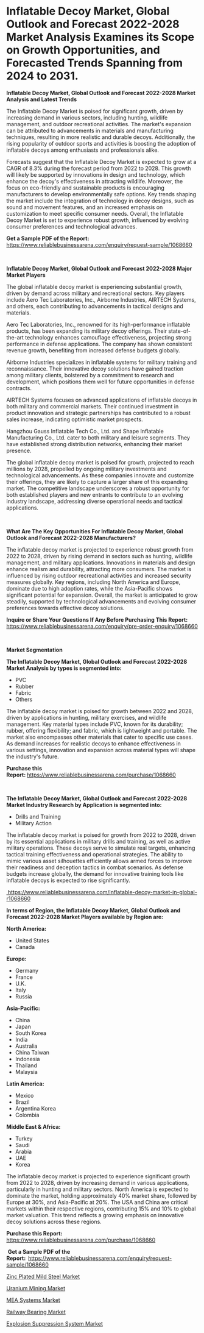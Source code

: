 <p><h1>Inflatable Decoy Market, Global Outlook and Forecast 2022-2028 Market Analysis Examines its Scope on Growth Opportunities, and Forecasted Trends Spanning from 2024 to 2031.</h1></p><p><strong>Inflatable Decoy Market, Global Outlook and Forecast 2022-2028 Market Analysis and Latest Trends</strong></p>
<p><p>The Inflatable Decoy Market is poised for significant growth, driven by increasing demand in various sectors, including hunting, wildlife management, and outdoor recreational activities. The market's expansion can be attributed to advancements in materials and manufacturing techniques, resulting in more realistic and durable decoys. Additionally, the rising popularity of outdoor sports and activities is boosting the adoption of inflatable decoys among enthusiasts and professionals alike.</p><p>Forecasts suggest that the Inflatable Decoy Market is expected to grow at a CAGR of 8.3% during the forecast period from 2022 to 2028. This growth will likely be supported by innovations in design and technology, which enhance the decoy's effectiveness in attracting wildlife. Moreover, the focus on eco-friendly and sustainable products is encouraging manufacturers to develop environmentally safe options. Key trends shaping the market include the integration of technology in decoy designs, such as sound and movement features, and an increased emphasis on customization to meet specific consumer needs. Overall, the Inflatable Decoy Market is set to experience robust growth, influenced by evolving consumer preferences and technological advances.</p></p>
<p><strong>Get a Sample PDF of the Report:&nbsp;</strong> <a href="https://www.reliablebusinessarena.com/enquiry/request-sample/1068660">https://www.reliablebusinessarena.com/enquiry/request-sample/1068660</a></p>
<p>&nbsp;</p>
<p><strong>Inflatable Decoy Market, Global Outlook and Forecast 2022-2028 Major Market Players</strong></p>
<p><p>The global inflatable decoy market is experiencing substantial growth, driven by demand across military and recreational sectors. Key players include Aero Tec Laboratories, Inc., Airborne Industries, AIRTECH Systems, and others, each contributing to advancements in tactical designs and materials.</p><p>Aero Tec Laboratories, Inc., renowned for its high-performance inflatable products, has been expanding its military decoy offerings. Their state-of-the-art technology enhances camouflage effectiveness, projecting strong performance in defense applications. The company has shown consistent revenue growth, benefiting from increased defense budgets globally.</p><p>Airborne Industries specializes in inflatable systems for military training and reconnaissance. Their innovative decoy solutions have gained traction among military clients, bolstered by a commitment to research and development, which positions them well for future opportunities in defense contracts.</p><p>AIRTECH Systems focuses on advanced applications of inflatable decoys in both military and commercial markets. Their continued investment in product innovation and strategic partnerships has contributed to a robust sales increase, indicating optimistic market prospects. </p><p>Hangzhou Gauss Inflatable Tech Co., Ltd. and Shape Inflatable Manufacturing Co., Ltd. cater to both military and leisure segments. They have established strong distribution networks, enhancing their market presence.</p><p>The global inflatable decoy market is poised for growth, projected to reach millions by 2028, propelled by ongoing military investments and technological advancements. As these companies innovate and customize their offerings, they are likely to capture a larger share of this expanding market. The competitive landscape underscores a robust opportunity for both established players and new entrants to contribute to an evolving industry landscape, addressing diverse operational needs and tactical applications.</p></p>
<p>&nbsp;</p>
<p><strong>What Are The Key Opportunities For Inflatable Decoy Market, Global Outlook and Forecast 2022-2028 Manufacturers?</strong></p>
<p><p>The inflatable decoy market is projected to experience robust growth from 2022 to 2028, driven by rising demand in sectors such as hunting, wildlife management, and military applications. Innovations in materials and design enhance realism and durability, attracting more consumers. The market is influenced by rising outdoor recreational activities and increased security measures globally. Key regions, including North America and Europe, dominate due to high adoption rates, while the Asia-Pacific shows significant potential for expansion. Overall, the market is anticipated to grow steadily, supported by technological advancements and evolving consumer preferences towards effective decoy solutions.</p></p>
<p><strong>Inquire or Share Your Questions If Any Before Purchasing This Report:</strong> <a href="https://www.reliablebusinessarena.com/enquiry/pre-order-enquiry/1068660">https://www.reliablebusinessarena.com/enquiry/pre-order-enquiry/1068660</a></p>
<p>&nbsp;</p>
<p><strong>Market Segmentation</strong></p>
<p><strong>The Inflatable Decoy Market, Global Outlook and Forecast 2022-2028 Market Analysis by types is segmented into:</strong></p>
<p><ul><li>PVC</li><li>Rubber</li><li>Fabric</li><li>Others</li></ul></p>
<p><p>The inflatable decoy market is poised for growth between 2022 and 2028, driven by applications in hunting, military exercises, and wildlife management. Key material types include PVC, known for its durability; rubber, offering flexibility; and fabric, which is lightweight and portable. The market also encompasses other materials that cater to specific use cases. As demand increases for realistic decoys to enhance effectiveness in various settings, innovation and expansion across material types will shape the industry's future.</p></p>
<p><strong>Purchase this Report:&nbsp;</strong><a href="https://www.reliablebusinessarena.com/purchase/1068660">https://www.reliablebusinessarena.com/purchase/1068660</a></p>
<p>&nbsp;</p>
<p><strong>The Inflatable Decoy Market, Global Outlook and Forecast 2022-2028 Market Industry Research by Application is segmented into:</strong></p>
<p><ul><li>Drills and Training</li><li>Military Action</li></ul></p>
<p><p>The inflatable decoy market is poised for growth from 2022 to 2028, driven by its essential applications in military drills and training, as well as active military operations. These decoys serve to simulate real targets, enhancing tactical training effectiveness and operational strategies. The ability to mimic various asset silhouettes efficiently allows armed forces to improve their readiness and deception tactics in combat scenarios. As defense budgets increase globally, the demand for innovative training tools like inflatable decoys is expected to rise significantly.</p></p>
<p><a href="https://www.reliablebusinessarena.com/inflatable-decoy-market-in-global-r1068660">&nbsp;https://www.reliablebusinessarena.com/inflatable-decoy-market-in-global-r1068660</a></p>
<p><strong>In terms of Region, the Inflatable Decoy Market, Global Outlook and Forecast 2022-2028 Market Players available by Region are:</strong></p>
<p>
    <p> <strong> North America: </strong>
        <ul>
            <li>United States</li>
            <li>Canada</li>
        </ul>
        </p> 
    <p> <strong> Europe: </strong>
        <ul>
            <li>Germany</li>
            <li>France</li>
            <li>U.K.</li>
            <li>Italy</li>
            <li>Russia</li>
        </ul>
        </p> 
    <p> <strong> Asia-Pacific: </strong>
        <ul>
            <li>China</li>
            <li>Japan</li>
            <li>South Korea</li>
            <li>India</li>
            <li>Australia</li>
            <li>China Taiwan</li>
            <li>Indonesia</li>
            <li>Thailand</li>
            <li>Malaysia</li>
        </ul>
        </p> 
    <p> <strong> Latin America: </strong>
        <ul>
            <li>Mexico</li>
            <li>Brazil</li>
            <li>Argentina Korea</li>
            <li>Colombia</li>
        </ul>
        </p> 
    <p> <strong> Middle East & Africa: </strong>
        <ul>
            <li>Turkey</li>
            <li>Saudi</li>
            <li>Arabia</li>
            <li>UAE</li>
            <li>Korea</li>
        </ul>
    </p>
    </p>
<p><p>The inflatable decoy market is projected to experience significant growth from 2022 to 2028, driven by increasing demand in various applications, particularly in hunting and military sectors. North America is expected to dominate the market, holding approximately 40% market share, followed by Europe at 30%, and Asia-Pacific at 20%. The USA and China are critical markets within their respective regions, contributing 15% and 10% to global market valuation. This trend reflects a growing emphasis on innovative decoy solutions across these regions.</p></p>
<p><strong>Purchase this Report: </strong><a href="https://www.reliablebusinessarena.com/purchase/1068660">https://www.reliablebusinessarena.com/purchase/1068660</a></p>
<p>&nbsp;<strong>Get a Sample PDF of the Report:&nbsp;&nbsp;</strong><a href="https://www.reliablebusinessarena.com/enquiry/request-sample/1068660">https://www.reliablebusinessarena.com/enquiry/request-sample/1068660</a></p>
<p><strong></strong></p>
<p><p><a href="https://issuu.com/reportprime-2/docs/zinc-plated-mild-steel-market-size-_2340e4908dc01a">Zinc Plated Mild Steel Market</a></p><p><a href="https://issuu.com/reportprime-2/docs/uranium-mining-market-size-2030.ppt_0e264e969b77fa">Uranium Mining Market</a></p><p><a href="https://www.linkedin.com/pulse/global-mea-systems-market-opportunities-forecast-period-from-phlic?trackingId=s7eVm2RSQxyxGQ2H3yLhIA%3D%3D">MEA Systems Market</a></p><p><a href="https://medium.com/@randaarks98078567/emerging-trends-in-railway-bearing-market-global-outlook-and-future-prospects-from-2024-2031-c0c3529e3692?postPublishedType=initial">Railway Bearing Market</a></p><p><a href="https://medium.com/@randaarks98078567/the-explosion-suppression-system-market-research-report-provides-an-in-depth-and-up-to-date-f5a5d05b309b?postPublishedType=initial">Explosion Suppression System Market</a></p></p>